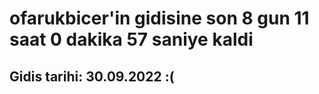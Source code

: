 # ofarukbicer'in gidisine son 8 gun 11 saat 0 dakika 57 saniye kaldi

## Gidis tarihi: 30.09.2022 :(